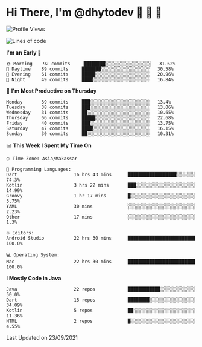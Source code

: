 # Hi There, I'm @dhytodev 👋 👋 👋

<!--
**DhytoDev/dhytodev** is a ✨ _special_ ✨ repository because its `README.md` (this file) appears on your GitHub profile.

Here are some ideas to get you started:

- 🔭 I’m currently working on ...
- 🌱 I’m currently learning ...
- 👯 I’m looking to collaborate on ...
- 🤔 I’m looking for help with ...
- 💬 Ask me about ...
- 📫 How to reach me: ...
- 😄 Pronouns: ...
- ⚡ Fun fact: ...
-->

<!--START_SECTION:waka-->
![Profile Views](http://img.shields.io/badge/Profile%20Views-1-blue)

![Lines of code](https://img.shields.io/badge/From%20Hello%20World%20I%27ve%20Written-277912%20lines%20of%20code-blue)

**I'm an Early 🐤** 

```text
🌞 Morning    92 commits     ████████░░░░░░░░░░░░░░░░░   31.62% 
🌆 Daytime    89 commits     ███████░░░░░░░░░░░░░░░░░░   30.58% 
🌃 Evening    61 commits     █████░░░░░░░░░░░░░░░░░░░░   20.96% 
🌙 Night      49 commits     ████░░░░░░░░░░░░░░░░░░░░░   16.84%

```
📅 **I'm Most Productive on Thursday** 

```text
Monday       39 commits     ███░░░░░░░░░░░░░░░░░░░░░░   13.4% 
Tuesday      38 commits     ███░░░░░░░░░░░░░░░░░░░░░░   13.06% 
Wednesday    31 commits     ██░░░░░░░░░░░░░░░░░░░░░░░   10.65% 
Thursday     66 commits     █████░░░░░░░░░░░░░░░░░░░░   22.68% 
Friday       40 commits     ███░░░░░░░░░░░░░░░░░░░░░░   13.75% 
Saturday     47 commits     ████░░░░░░░░░░░░░░░░░░░░░   16.15% 
Sunday       30 commits     ██░░░░░░░░░░░░░░░░░░░░░░░   10.31%

```


📊 **This Week I Spent My Time On** 

```text
⌚︎ Time Zone: Asia/Makassar

💬 Programming Languages: 
Dart                     16 hrs 43 mins      ██████████████████░░░░░░░   74.3% 
Kotlin                   3 hrs 22 mins       ███░░░░░░░░░░░░░░░░░░░░░░   14.99% 
Groovy                   1 hr 17 mins        █░░░░░░░░░░░░░░░░░░░░░░░░   5.75% 
YAML                     30 mins             ░░░░░░░░░░░░░░░░░░░░░░░░░   2.23% 
Other                    17 mins             ░░░░░░░░░░░░░░░░░░░░░░░░░   1.3%

🔥 Editors: 
Android Studio           22 hrs 30 mins      █████████████████████████   100.0%

💻 Operating System: 
Mac                      22 hrs 30 mins      █████████████████████████   100.0%

```

**I Mostly Code in Java** 

```text
Java                     22 repos            ████████████░░░░░░░░░░░░░   50.0% 
Dart                     15 repos            ████████░░░░░░░░░░░░░░░░░   34.09% 
Kotlin                   5 repos             ██░░░░░░░░░░░░░░░░░░░░░░░   11.36% 
HTML                     2 repos             █░░░░░░░░░░░░░░░░░░░░░░░░   4.55%

```



 Last Updated on 23/09/2021
<!--END_SECTION:waka-->
